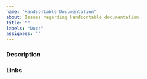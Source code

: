 ```yaml
---
name: "Handsontable Documentation"
about: Issues regarding Handsontable documentation.
title: ""
labels: "Docs"
assignees: ""
---
```


### Description
<!--- [mandatory] Describe the need, add pictures and code snippets, if applies-->

### Links
<!--- [mandatory] Add a link (or links) to the page that should be improved or contains a mistake -->
